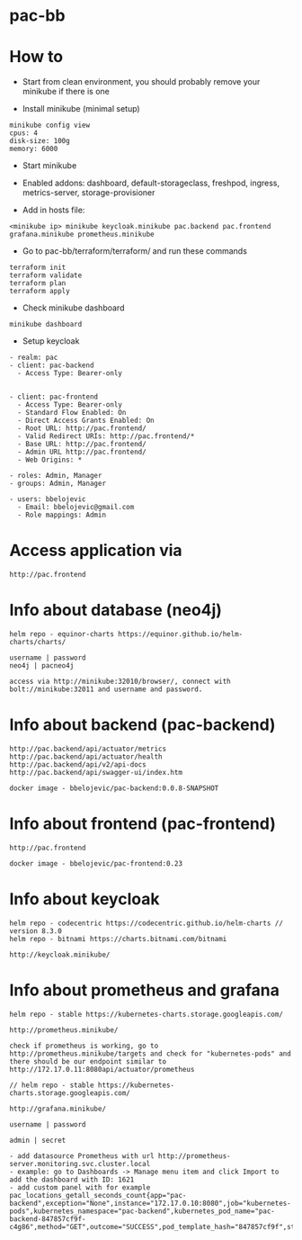# pac-bb

# How to

- Start from clean environment, you should probably remove your minikube if there is one

- Install minikube (minimal setup)

```
minikube config view
cpus: 4
disk-size: 100g
memory: 6000
```

- Start minikube

- Enabled addons: dashboard, default-storageclass, freshpod, ingress, metrics-server, storage-provisioner

- Add in hosts file:

```
<minikube ip> minikube keycloak.minikube pac.backend pac.frontend grafana.minikube prometheus.minikube
```

- Go to pac-bb/terraform/terraform/ and run these commands

```
terraform init
terraform validate
terraform plan
terraform apply
```

- Check minikube dashboard

```
minikube dashboard
```

- Setup keycloak

```
- realm: pac
- client: pac-backend
  - Access Type: Bearer-only


- client: pac-frontend
  - Access Type: Bearer-only
  - Standard Flow Enabled: On
  - Direct Access Grants Enabled: On
  - Root URL: http://pac.frontend/
  - Valid Redirect URIs: http://pac.frontend/*
  - Base URL: http://pac.frontend/
  - Admin URL http://pac.frontend/
  - Web Origins: *
  
- roles: Admin, Manager
- groups: Admin, Manager

- users: bbelojevic
  - Email: bbelojevic@gmail.com
  - Role mappings: Admin
```

# Access application via 

```
http://pac.frontend
```

# Info about database (neo4j)

```
helm repo - equinor-charts https://equinor.github.io/helm-charts/charts/

username | password 
neo4j | pacneo4j

access via http://minikube:32010/browser/, connect with bolt://minikube:32011 and username and password.
```

# Info about backend (pac-backend)

```   
http://pac.backend/api/actuator/metrics
http://pac.backend/api/actuator/health
http://pac.backend/api/v2/api-docs
http://pac.backend/api/swagger-ui/index.htm

docker image - bbelojevic/pac-backend:0.0.8-SNAPSHOT
```

# Info about frontend (pac-frontend)

```
http://pac.frontend

docker image - bbelojevic/pac-frontend:0.23
```

# Info about keycloak

```
helm repo - codecentric https://codecentric.github.io/helm-charts // version 8.3.0
helm repo - bitnami https://charts.bitnami.com/bitnami

http://keycloak.minikube/

```

# Info about prometheus and grafana

```
helm repo - stable https://kubernetes-charts.storage.googleapis.com/

http://prometheus.minikube/

check if prometheus is working, go to http://prometheus.minikube/targets and check for "kubernetes-pods" and there should be our endpoint similar to http://172.17.0.11:8080api/actuator/prometheus  
```

```
// helm repo - stable https://kubernetes-charts.storage.googleapis.com/

http://grafana.minikube/

username | password

admin | secret

- add datasource Prometheus with url http://prometheus-server.monitoring.svc.cluster.local
- example: go to Dashboards -> Manage menu item and click Import to add the dashboard with ID: 1621
- add custom panel with for example pac_locations_getall_seconds_count{app="pac-backend",exception="None",instance="172.17.0.10:8080",job="kubernetes-pods",kubernetes_namespace="pac-backend",kubernetes_pod_name="pac-backend-847857cf9f-c4g86",method="GET",outcome="SUCCESS",pod_template_hash="847857cf9f",status="200",uri="/locations"}
```